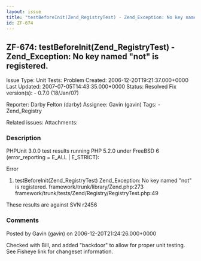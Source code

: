 ```yaml
---
layout: issue
title: "testBeforeInit(Zend_RegistryTest) - Zend_Exception: No key named &quot;not&quot; is registered."
id: ZF-674
---
```


ZF-674: testBeforeInit(Zend\_RegistryTest) - Zend\_Exception: No key named "not" is registered.
-----------------------------------------------------------------------------------------------

 Issue Type: Unit Tests: Problem Created: 2006-12-20T19:21:37.000+0000 Last Updated: 2007-07-05T14:43:35.000+0000 Status: Resolved Fix version(s): - 0.7.0 (18/Jan/07)
 
 Reporter:  Darby Felton (darby)  Assignee:  Gavin (gavin)  Tags: - Zend\_Registry
 
 Related issues: 
 Attachments: 
### Description

PHPUnit 3.0.0 test results running PHP 5.2.0 under FreeBSD 6 (error\_reporting = E\_ALL | E\_STRICT):

Error

1) testBeforeInit(Zend\_RegistryTest) Zend\_Exception: No key named "not" is registered. framework/trunk/library/Zend.php:273 framework/trunk/tests/Zend/Registry/RegistryTest.php:49

These results are against SVN r2456

 

 

### Comments

Posted by Gavin (gavin) on 2006-12-20T21:24:26.000+0000

Checked with Bill, and added "backdoor" to allow for proper unit testing. See Fisheye link for changeset information.

 

 